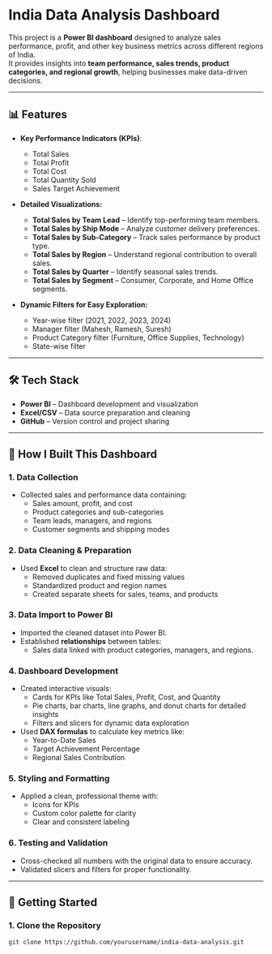 # India Data Analysis Dashboard

This project is a **Power BI dashboard** designed to analyze sales performance, profit, and other key business metrics across different regions of India.  
It provides insights into **team performance, sales trends, product categories, and regional growth**, helping businesses make data-driven decisions.

---

## 📊 Features
- **Key Performance Indicators (KPIs)**:
  - Total Sales
  - Total Profit
  - Total Cost
  - Total Quantity Sold
  - Sales Target Achievement

- **Detailed Visualizations:**
  - **Total Sales by Team Lead** – Identify top-performing team members.
  - **Total Sales by Ship Mode** – Analyze customer delivery preferences.
  - **Total Sales by Sub-Category** – Track sales performance by product type.
  - **Total Sales by Region** – Understand regional contribution to overall sales.
  - **Total Sales by Quarter** – Identify seasonal sales trends.
  - **Total Sales by Segment** – Consumer, Corporate, and Home Office segments.

- **Dynamic Filters for Easy Exploration:**
  - Year-wise filter (2021, 2022, 2023, 2024)
  - Manager filter (Mahesh, Ramesh, Suresh)
  - Product Category filter (Furniture, Office Supplies, Technology)
  - State-wise filter

---

## 🛠 Tech Stack
- **Power BI** – Dashboard development and visualization
- **Excel/CSV** – Data source preparation and cleaning
- **GitHub** – Version control and project sharing

---

## 📝 How I Built This Dashboard

### 1. **Data Collection**
- Collected sales and performance data containing:
  - Sales amount, profit, and cost
  - Product categories and sub-categories
  - Team leads, managers, and regions
  - Customer segments and shipping modes

### 2. **Data Cleaning & Preparation**
- Used **Excel** to clean and structure raw data:
  - Removed duplicates and fixed missing values
  - Standardized product and region names
  - Created separate sheets for sales, teams, and products

### 3. **Data Import to Power BI**
- Imported the cleaned dataset into Power BI.
- Established **relationships** between tables:
  - Sales data linked with product categories, managers, and regions.

### 4. **Dashboard Development**
- Created interactive visuals:
  - Cards for KPIs like Total Sales, Profit, Cost, and Quantity
  - Pie charts, bar charts, line graphs, and donut charts for detailed insights
  - Filters and slicers for dynamic data exploration
- Used **DAX formulas** to calculate key metrics like:
  - Year-to-Date Sales
  - Target Achievement Percentage
  - Regional Sales Contribution

### 5. **Styling and Formatting**
- Applied a clean, professional theme with:
  - Icons for KPIs
  - Custom color palette for clarity
  - Clear and consistent labeling

### 6. **Testing and Validation**
- Cross-checked all numbers with the original data to ensure accuracy.
- Validated slicers and filters for proper functionality.

---

## 🚀 Getting Started

### 1. Clone the Repository
```bash
git clone https://github.com/yourusername/india-data-analysis.git
